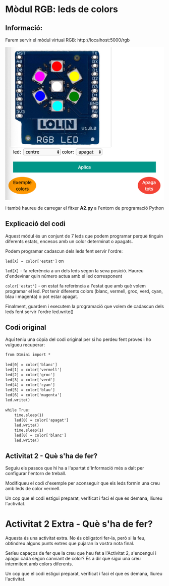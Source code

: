 # Mòdul RGB: leds de colors

## Informació:

Farem servir el mòdul virtual RGB: http://localhost:5000/rgb

![](img/rgb.png)

i també haureu de carregar el fitxer **A2.py** a l'entorn de programació Python

## Explicació del codi

Aquest mòdul és un conjunt de 7 leds que podem programar perquè tinguin diferents estats, encesos amb un color determinat o apagats.

Podem programar cadascun dels leds fent servir l'ordre:

`led[X] = color['estat']` on

`led[X]` - fa referència a un dels leds segon la seva posició. Haureu d'endevinar quin número actua amb el led corresponent

`color['estat']` - on estat fa referència a l'estat que amb què volem programar el led. Pot tenir diferents colors (blanc, vermell, groc, verd, cyan, blau i magenta) o pot estar apagat.

Finalment, guardem i executem la programació que volem de cadascun dels leds fent servir l'ordre led.write()

## Codi original

Aquí teniu una còpia del codi original per si ho perdeu fent proves i ho vulgueu recuperar:

~~~
from D1mini import *

led[0] = color['blanc']
led[1] = color['vermell']
led[2] = color['groc']
led[3] = color['verd']
led[4] = color['cyan']
led[5] = color['blau']
led[6] = color['magenta']
led.write()

while True:
    time.sleep(1)
    led[0] = color['apagat']
    led.write()
    time.sleep(1)
    led[0] = color['blanc']
    led.write()
 ~~~
 
## Activitat 2 - Què s'ha de fer?

Seguiu els passos que hi ha a l'apartat d'Informació més a dalt per configurar l'entorn de treball.

Modifiqueu el codi d'exemple per aconseguir que els leds formin una creu amb leds de color vermell.

Un cop que el codi estigui preparat, verificat i faci el que es demana, lliureu l'activitat.

# Activitat 2 Extra - Què s'ha de fer?

Aquesta és una activitat extra. No és obligatori fer-la, però si la feu, obtindreu alguns punts extres que pujaran la vostra nota final.

Seríeu capaços de fer que la creu que heu fet a l'Activitat 2, s'encengui i apagui cada segon canviant de color? És a dir que sigui una creu intermitent amb colors diferents.

Un cop que el codi estigui preparat, verificat i faci el que es demana, lliureu l'activitat.

